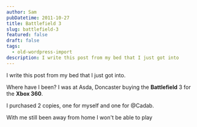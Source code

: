 ```yaml
---
author: Sam
pubDatetime: 2011-10-27
title: Battlefield 3
slug: battlefield-3
featured: false
draft: false
tags:
  - old-wordpress-import
description: I write this post from my bed that I just got into
---
```


I write this post from my bed that I just got into. 

Where have I been? I was at Asda, Doncaster buying the **Battlefield** 3 for the **Xbox 360**.

I purchased 2 copies, one for myself and one for @Cadab. 

With me still been away from home I won't be able to play